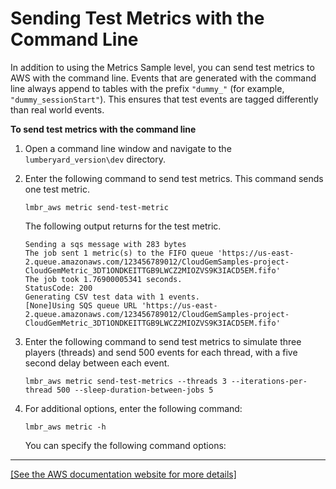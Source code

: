 # Sending Test Metrics with the Command Line<a name="command-line-options-for-the-cloud-gem-metrics"></a>

In addition to using the Metrics Sample level, you can send test metrics to AWS with the command line\. Events that are generated with the command line always append to tables with the prefix `"dummy_"` \(for example, `"dummy_sessionStart"`\)\. This ensures that test events are tagged differently than real world events\. 

**To send test metrics with the command line**

1. Open a command line window and navigate to the `lumberyard_version\dev` directory\.

1. Enter the following command to send test metrics\. This command sends one test metric\.

   ```
   lmbr_aws metric send-test-metric
   ```

   The following output returns for the test metric\.

   ```
   Sending a sqs message with 283 bytes
   The job sent 1 metric(s) to the FIFO queue 'https://us-east-2.queue.amazonaws.com/123456789012/CloudGemSamples-project-CloudGemMetric_3DT1ONDKEITTGB9LWCZ2MIOZVS9K3IACD5EM.fifo'
   The job took 1.76900005341 seconds.
   StatusCode: 200
   Generating CSV test data with 1 events.
   [None]Using SQS queue URL 'https://us-east-2.queue.amazonaws.com/123456789012/CloudGemSamples-project-CloudGemMetric_3DT1ONDKEITTGB9LWCZ2MIOZVS9K3IACD5EM.fifo'
   ```

1. Enter the following command to send test metrics to simulate three players \(threads\) and send 500 events for each thread, with a five second delay between each event\.

   ```
   lmbr_aws metric send-test-metrics --threads 3 --iterations-per-thread 500 --sleep-duration-between-jobs 5
   ```

1. For additional options, enter the following command:

   ```
   lmbr_aws metric -h
   ```

   You can specify the following command options:  
****    
[\[See the AWS documentation website for more details\]](http://docs.aws.amazon.com/lumberyard/latest/userguide/command-line-options-for-the-cloud-gem-metrics.html)